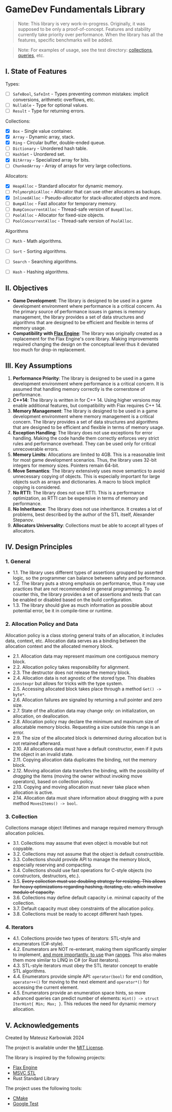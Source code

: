 # GameDev Fundamentals Library

> Note: This library is very work-in-progress. Originally, it was supposed to be only a proof-of-concept. Features and stability currently take priority over performance. When the library has all the features, specific benchmarks will be added.

> Note: For examples of usage, see the test directory: [collections](Tests/RingTests.cpp), [queries](Tests/QueryingTests.cpp), etc.

## I. State of Features

Types:

- [ ] `SafeBool`, `SafeInt` - Types preventing common mistakes: implicit conversions, arithmetic overflows, etc.
- [ ] `Nullable` - Type for optional values.
- [ ] `Result` - Type for returning errors.

Collections:

- [x] `Box` - Single value container.
- [x] `Array` - Dynamic array, stack.
- [x] `Ring` - Circular buffer, double-ended queue.
- [ ] `Dictionary` - Unordered hash table.
- [ ] `HashSet` - Unordered set.
- [x] `BitArray` - Specialized array for bits.
- [ ] `ChunkedArray` - Array of arrays for very large collections.

Allocators:

- [x] `HeapAlloc` - Standard allocator for dynamic memory.
- [ ] `PolymorphicAlloc` - Allocator that can use other allocators as backups.
- [x] `InlinedAlloc` - Pseudo-allocator for stack-allocated objects and more.
- [ ] `BumpAlloc` - Fast allocator for temporary memory.
- [ ] `BumpConcurrentAlloc` - Thread-safe version of `BumpAlloc`.
- [ ] `PoolAlloc` - Allocator for fixed-size objects.
- [ ] `PoolConcurrentAlloc` - Thread-safe version of `PoolAlloc`.

Algorithms

- [ ] `Math` - Math algorithms.
- [ ] `Sort` - Sorting algorithms.
- [ ] `Search` - Searching algorithms.
- [ ] `Hash` - Hashing algorithms.


## II. Objectives

- **Game Development**: The library is designed to be used in a game development environment where performance is a critical concern. As the primary source of performance issues in games is memory management, the library provides a set of data structures and algorithms that are designed to be efficient and flexible in terms of memory usage.
- **Compatibility with [Flax Engine](https://github.com/FlaxEngine/FlaxEngine)**: The library was originally created as a replacement for the Flax Engine's core library. Making improvements required changing the design on the conceptual level thus it deviated too much for drop-in replacement.


## III. Key Assumptions

1. **Performance Priority**: The library is designed to be used in a game development environment where performance is a critical concern. It is assumed that handling memory correctly is the cornerstone of performance.
2. **C++14**: The library is written in for C++ 14. Using higher versions may enable additional features, but compatibility with Flax requires C++ 14.
3. **Memory Management**: The library is designed to be used in a game development environment where memory management is a critical concern. The library provides a set of data structures and algorithms that are designed to be efficient and flexible in terms of memory usage.
4. **Exception Handling**: The library does not use exceptions for error handling. Making the code handle them correctly enforces very strict rules and performance overhead. They can be used only for critical unrecoverable errors.
5. **Memory Limits**: Allocations are limited to 4GB. This is a reasonable limit for most game development scenarios. Thus, the library uses 32-bit integers for memory sizes. Pointers remain 64-bit.
6. **Move Semantics**: The library extensively uses move semantics to avoid unnecessary copying of objects. This is especially important for large objects such as arrays and dictionaries. A macro to block implicit copying is considered.
7. **No RTTI**: The library does not use RTTI. This is a performance optimization, as RTTI can be expensive in terms of memory and performance.
8. **No Inheritance**: The library does not use inheritance. It creates a lot of problems, best described by the author of the STL itself, Alexander Stepanov.
9. **Allocators Universality**: Collections must be able to accept all types of allocators.


## IV. Design Principles

### 1. General

- 1.1. The library uses different types of assertions groupped by asserted logic, so the programmer can balance between safety and performance.
- 1.2. The library puts a strong emphasis on performance, thus it may use practices that are not recommended in general programming. To counter this, the library provides a set of assertions and tests that can be enabled or disabled based on the build configuration.
- 1.3. The library should give as much information as possible about potential error, be it in compile-time or runtime.

### 2. Allocation Policy and Data

Allocation policy is a class storing general traits of an allocation, it includes data, context, etc. Allocation data serves as a binding between the allocation context and the allocated memory block.

- 2.1. Allocation data may represent maximum one contiguous memory block.
- 2.2. Allocation policy takes responsibility for alignment.
- 2.3. The destructor does not release the memory block.
- 2.4. Allocation data is not agnostic of the stored type. This disables `constexpr` but allows for tricks with the type system.
- 2.5. Accessing allocated block takes place through a method `Get() -> byte*`.
- 2.6. Allocation failures are signaled by returning a null pointer and zero size.
- 2.7. State of the allcation data may change only: on initialization, on allocation, on deallocation.
- 2.8. Allocation policy may declare the minimum and maximum size of allocatable memory blocks. Requesting a size outside this range is an error.
- 2.9. The size of the allocated block is determined during allocation but is not retained afterward.
- 2.10. All allocations data must have a default constructor, even if it puts the object in an invalid state.
- 2.11. Copying allocation data duplicates the binding, not the memory block.
- 2.12. Moving allocation data transfers the binding, with the possibility of *dragging* the items (moving the owner without invoking move operators), based on collection policy.
- 2.13. Copying and moving allocation must never take place when allocation is active.
- 2.14. Allocation data must share information about dragging with a pure method `MovesItems() -> bool`.

### 3. Collection

Collections manage object lifetimes and manage required memory through allocation policies.

- 3.1. Collections may assume that even object is movable but not copyable.
- 3.2. Collections may not assume that the object is default constructible.
- 3.3. Collections should provide API to manage the memory block, especially reserving and compacting.
- 3.4. Collections should use fast operations for C-style objects (no constructors, destructors, etc.).
- 3.5. ~~Every collection must use doubling strategy for resizing. This allows for heavy optimizations regarding hashing, iterating, etc. which involve modulo of capacity.~~
- 3.6. Collections may define default capacity i.e. minimal capacity of the collection.
- 3.7. Default capacity must obey constraints of the allocation policy.
- 3.8. Collections must be ready to accept different hash types.

### 4. Iterators

- 4.1. Collections provide two types of iterators: STL-style and enumerators (C#-style).
- 4.2. Enumerators are NOT re-enterant, making them significantly simpler to implement, [and more importantly, to use](https://www.youtube.com/watch?v=49ZYW4gHBIQ&t=3414s) than [ranges](https://en.cppreference.com/w/cpp/ranges). This also makes them more similar to LINQ in C# (or Rust iterators).
- 4.3. STL-style iterators must obey the STL iterator concept to enable STL algorithms.
- 4.4. Enumerators provide simple API: `operator(bool)` for end condition, `operator++()` for moving to the next element and `operator*()` for accessing the current element.
- 4.5. Enumerators provide an enumeration space hints, so more advanced queries can predict number of elements: `Hint() -> struct IterHint{ Min; Max; }`. This reduces the need for dynamic memory allocation.

## V. Acknowledgements

Created by Mateusz Karbowiak 2024

The project is available under the [MIT License](LICENSE.md).

The library is inspired by the following projects: 

- [Flax Engine](https://github.com/FlaxEngine/FlaxEngine)
- [MSVC STL](https://github.com/microsoft/STL)
- Rust Standard Library

The project uses the following tools:

- [CMake](https://cmake.org/)
- [Google Test](https://github.com/google/googletest)
